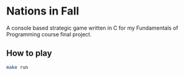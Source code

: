 # Nations in Fall
A console based strategic game written in C for my Fundamentals of Programming course final project.

## How to play
```sh
make run
```
